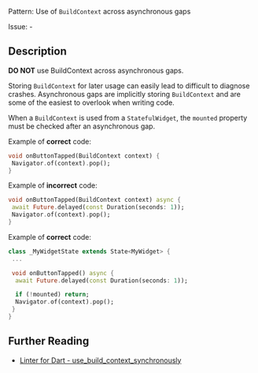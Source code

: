 Pattern: Use of `BuildContext` across asynchronous gaps

Issue: -

## Description

**DO NOT** use BuildContext across asynchronous gaps.

Storing `BuildContext` for later usage can easily lead to difficult to diagnose
crashes. Asynchronous gaps are implicitly storing `BuildContext` and are some of
the easiest to overlook when writing code.

When a `BuildContext` is used from a `StatefulWidget`, the `mounted` property
must be checked after an asynchronous gap.

Example of **correct** code:

```dart
void onButtonTapped(BuildContext context) {
 Navigator.of(context).pop();
}
```

Example of **incorrect** code:

```dart
void onButtonTapped(BuildContext context) async {
 await Future.delayed(const Duration(seconds: 1));
 Navigator.of(context).pop();
}
```

Example of **correct** code:

```dart
class _MyWidgetState extends State<MyWidget> {
 ...

 void onButtonTapped() async {
  await Future.delayed(const Duration(seconds: 1));

  if (!mounted) return;
  Navigator.of(context).pop();
 }
}
```

## Further Reading

* [Linter for Dart - use_build_context_synchronously](https://dart.dev/tools/linter-rules/use_build_context_synchronously)